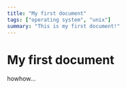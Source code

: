 ```yaml
---
title: "My first document"
tags: ["operating system", "unix"]
summary: "This is my first document!"
---
```


# My first document

howhow...
